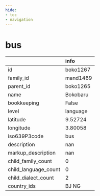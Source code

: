 ```yaml
---
hide:
- toc
- navigation
---
```

# bus
|                      | info     |
|:---------------------|:---------|
| id                   | boko1267 |
| family_id            | mand1469 |
| parent_id            | boko1265 |
| name                 | Bokobaru |
| bookkeeping          | False    |
| level                | language |
| latitude             | 9.52724  |
| longitude            | 3.80058  |
| iso639P3code         | bus      |
| description          | nan      |
| markup_description   | nan      |
| child_family_count   | 0        |
| child_language_count | 0        |
| child_dialect_count  | 2        |
| country_ids          | BJ NG    |
